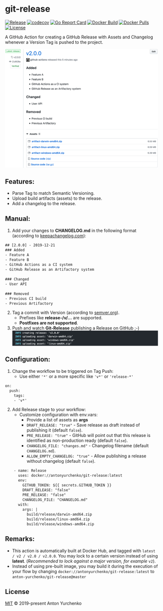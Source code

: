 # git-release
[![Release](https://img.shields.io/github/v/release/anton-yurchenko/git-release)](https://github.com/anton-yurchenko/git-release/releases/latest)
[![codecov](https://codecov.io/gh/anton-yurchenko/git-release/branch/master/graph/badge.svg)](https://codecov.io/gh/anton-yurchenko/git-release)
[![Go Report Card](https://goreportcard.com/badge/github.com/anton-yurchenko/git-release)](https://goreportcard.com/report/github.com/anton-yurchenko/git-release)
[![Docker Build](https://img.shields.io/docker/cloud/build/antonyurchenko/git-release)](https://hub.docker.com/r/antonyurchenko/git-release)
[![Docker Pulls](https://img.shields.io/docker/pulls/antonyurchenko/git-release)](https://hub.docker.com/r/antonyurchenko/git-release)
[![License](https://img.shields.io/github/license/anton-yurchenko/git-release)](LICENSE.md)

A GitHub Action for creating a GitHub Release with Assets and Changelog whenever a Version Tag is pushed to the project.  

![PIC](docs/images/release.png)

## Features:
- Parse Tag to match Semantic Versioning.  
- Upload build artifacts (assets) to the release.  
- Add a changelog to the release.  

## Manual:
1. Add your changes to **CHANGELOG.md** in the following format (according to [keepachangelog.com](https://keepachangelog.com/en/1.0.0/ "Keep a ChangeLog")):
```
## [2.0.0] - 2019-12-21 
### Added
- Feature A
- Feature B
- GitHub Actions as a CI system
- GitHub Release as an Artifactory system

### Changed
- User API

### Removed
- Previous CI build
- Previous Artifactory
```
2. Tag a commit with Version (according to [semver.org](https://semver.org/ "Semantic Versioning")).
    - Prefixes like **release-/v/...** are supported.
    - **Postfixes are not supported**.
3. Push and watch **Git-Release** publishing a Release on GitHub ;-)  
![PIC](docs/images/log.png)

## Configuration:
1. Change the workflow to be triggered on Tag Push:
    - Use either `'*'` or a more specific like `'v*'` or `'release-*'`
```
on:
  push:
    tags:
    - 'v*'
```
2. Add Release stage to your workflow:  
    - Customize configuration with env.vars:
        - Provide a list of assets as **args**
        - `DRAFT_RELEASE: "true"` - Save release as draft instead of publishing it (default `false`).
        - `PRE_RELEASE: "true"` - GitHub will point out that this release is identified as non-production ready (default `false`). 
        - `CHANGELOG_FILE: "changes.md"` - Changelog filename (default `CHANGELOG.md`).
        - `ALLOW_EMPTY_CHANGELOG: "true"` - Allow publishing a release without changelog (default `false`).
```
    - name: Release
      uses: docker://antonyurchenko/git-release:latest
      env:
        GITHUB_TOKEN: ${{ secrets.GITHUB_TOKEN }}
        DRAFT_RELEASE: "false"
        PRE_RELEASE: "false"
        CHANGELOG_FILE: "CHANGELOG.md"
      with:
        args: |
          build/release/darwin-amd64.zip
          build/release/linux-amd64.zip
          build/release/windows-amd64.zip
```

## Remarks:
- This action is automatically built at Docker Hub, and tagged with `latest / v2 / v2.0 / v2.0.0`. You may lock to a certain version instead of using **latest**. (*Recommended to lock against a major version, for example* `v2`).
- Instead of using pre-built image, you may build it during the execution of your flow by changing `docker://antonyurchenko/git-release:latest` to `anton-yurchenko/git-release@master`

## License
[MIT](LICENSE.md) © 2019-present Anton Yurchenko